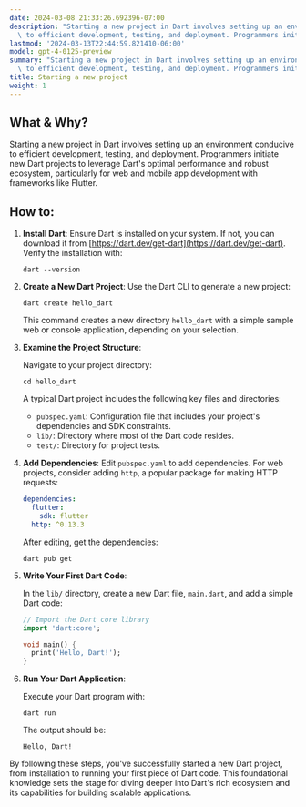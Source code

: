 ```yaml
---
date: 2024-03-08 21:33:26.692396-07:00
description: "Starting a new project in Dart involves setting up an environment conducive\
  \ to efficient development, testing, and deployment. Programmers initiate new\u2026"
lastmod: '2024-03-13T22:44:59.821410-06:00'
model: gpt-4-0125-preview
summary: "Starting a new project in Dart involves setting up an environment conducive\
  \ to efficient development, testing, and deployment. Programmers initiate new\u2026"
title: Starting a new project
weight: 1
---
```


## What & Why?

Starting a new project in Dart involves setting up an environment conducive to efficient development, testing, and deployment. Programmers initiate new Dart projects to leverage Dart's optimal performance and robust ecosystem, particularly for web and mobile app development with frameworks like Flutter.

## How to:

1. **Install Dart**:
   Ensure Dart is installed on your system. If not, you can download it from [https://dart.dev/get-dart](https://dart.dev/get-dart). Verify the installation with:

   ```shell
   dart --version
   ```

2. **Create a New Dart Project**:
   Use the Dart CLI to generate a new project:

   ```shell
   dart create hello_dart
   ```

   This command creates a new directory `hello_dart` with a simple sample web or console application, depending on your selection.

3. **Examine the Project Structure**:
   
   Navigate to your project directory:

   ```shell
   cd hello_dart
   ```

   A typical Dart project includes the following key files and directories:

   - `pubspec.yaml`: Configuration file that includes your project's dependencies and SDK constraints.
   - `lib/`: Directory where most of the Dart code resides.
   - `test/`: Directory for project tests.

4. **Add Dependencies**:
   Edit `pubspec.yaml` to add dependencies. For web projects, consider adding `http`, a popular package for making HTTP requests:

   ```yaml
   dependencies:
     flutter:
       sdk: flutter
     http: ^0.13.3
   ```

   After editing, get the dependencies:

   ```shell
   dart pub get
   ```

5. **Write Your First Dart Code**:
   
   In the `lib/` directory, create a new Dart file, `main.dart`, and add a simple Dart code:

   ```dart
   // Import the Dart core library
   import 'dart:core';

   void main() {
     print('Hello, Dart!');
   }
   ```

6. **Run Your Dart Application**:

   Execute your Dart program with:

   ```shell
   dart run
   ```

   The output should be:

   ```
   Hello, Dart!
   ```

By following these steps, you've successfully started a new Dart project, from installation to running your first piece of Dart code. This foundational knowledge sets the stage for diving deeper into Dart's rich ecosystem and its capabilities for building scalable applications.
